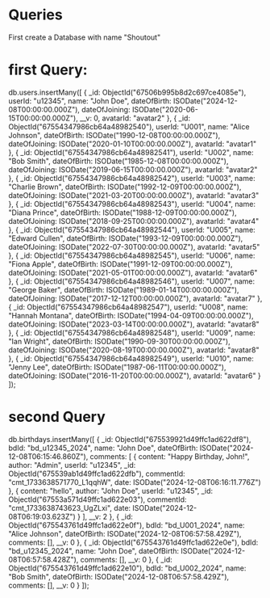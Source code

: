 # Queries


First create a Database with name "Shoutout"

# first Query:

db.users.insertMany([
    {
        _id: ObjectId("67506b995b8d2c697ce4085e"),
        userId: "u12345",
        name: "John Doe",
        dateOfBirth: ISODate("2024-12-08T00:00:00.000Z"),
        dateOfJoining: ISODate("2020-06-15T00:00:00.000Z"),
        __v: 0,
        avatarId: "avatar2"
    },
    {
        _id: ObjectId("67554347986cb64a48982540"),
        userId: "U001",
        name: "Alice Johnson",
        dateOfBirth: ISODate("1990-12-08T00:00:00.000Z"),
        dateOfJoining: ISODate("2020-01-10T00:00:00.000Z"),
        avatarId: "avatar1"
    },
    {
        _id: ObjectId("67554347986cb64a48982541"),
        userId: "U002",
        name: "Bob Smith",
        dateOfBirth: ISODate("1985-12-08T00:00:00.000Z"),
        dateOfJoining: ISODate("2019-06-15T00:00:00.000Z"),
        avatarId: "avatar2"
    },
    {
        _id: ObjectId("67554347986cb64a48982542"),
        userId: "U003",
        name: "Charlie Brown",
        dateOfBirth: ISODate("1992-12-09T00:00:00.000Z"),
        dateOfJoining: ISODate("2021-03-20T00:00:00.000Z"),
        avatarId: "avatar3"
    },
    {
        _id: ObjectId("67554347986cb64a48982543"),
        userId: "U004",
        name: "Diana Prince",
        dateOfBirth: ISODate("1988-12-09T00:00:00.000Z"),
        dateOfJoining: ISODate("2018-09-25T00:00:00.000Z"),
        avatarId: "avatar4"
    },
    {
        _id: ObjectId("67554347986cb64a48982544"),
        userId: "U005",
        name: "Edward Cullen",
        dateOfBirth: ISODate("1993-12-09T00:00:00.000Z"),
        dateOfJoining: ISODate("2022-07-30T00:00:00.000Z"),
        avatarId: "avatar5"
    },
    {
        _id: ObjectId("67554347986cb64a48982545"),
        userId: "U006",
        name: "Fiona Apple",
        dateOfBirth: ISODate("1991-12-09T00:00:00.000Z"),
        dateOfJoining: ISODate("2021-05-01T00:00:00.000Z"),
        avatarId: "avatar6"
    },
    {
        _id: ObjectId("67554347986cb64a48982546"),
        userId: "U007",
        name: "George Baker",
        dateOfBirth: ISODate("1989-01-14T00:00:00.000Z"),
        dateOfJoining: ISODate("2017-12-12T00:00:00.000Z"),
        avatarId: "avatar7"
    },
    {
        _id: ObjectId("67554347986cb64a48982547"),
        userId: "U008",
        name: "Hannah Montana",
        dateOfBirth: ISODate("1994-04-09T00:00:00.000Z"),
        dateOfJoining: ISODate("2023-03-14T00:00:00.000Z"),
        avatarId: "avatar8"
    },
    {
        _id: ObjectId("67554347986cb64a48982548"),
        userId: "U009",
        name: "Ian Wright",
        dateOfBirth: ISODate("1990-09-30T00:00:00.000Z"),
        dateOfJoining: ISODate("2020-08-19T00:00:00.000Z"),
        avatarId: "avatar8"
    },
    {
        _id: ObjectId("67554347986cb64a48982549"),
        userId: "U010",
        name: "Jenny Lee",
        dateOfBirth: ISODate("1987-06-11T00:00:00.000Z"),
        dateOfJoining: ISODate("2016-11-20T00:00:00.000Z"),
        avatarId: "avatar6"
    }
]);


# second Query

db.birthdays.insertMany([
    {
        _id: ObjectId("675539921d49ffc1ad622df8"),
        bdId: "bd_u12345_2024",
        name: "John Doe",
        dateOfBirth: ISODate("2024-12-08T06:15:46.860Z"),
        comments: [
            {
                content: "Happy Birthday, John!",
                author: "Admin",
                userId: "u12345",
                _id: ObjectId("675539ab1d49ffc1ad622dfb"),
                commentId: "cmt_1733638571770_L1qqhW",
                date: ISODate("2024-12-08T06:16:11.776Z")
            },
            {
                content: "hello",
                author: "John Doe",
                userId: "u12345",
                _id: ObjectId("67553a571d49ffc1ad622e03"),
                commentId: "cmt_1733638743623_UgZLxi",
                date: ISODate("2024-12-08T06:19:03.623Z")
            }
        ],
        __v: 2
    },
    {
        _id: ObjectId("675543761d49ffc1ad622e0f"),
        bdId: "bd_U001_2024",
        name: "Alice Johnson",
        dateOfBirth: ISODate("2024-12-08T06:57:58.429Z"),
        comments: [],
        __v: 0
    },
    {
        _id: ObjectId("675543761d49ffc1ad622e0e"),
        bdId: "bd_u12345_2024",
        name: "John Doe",
        dateOfBirth: ISODate("2024-12-08T06:57:58.428Z"),
        comments: [],
        __v: 0
    },
    {
        _id: ObjectId("675543761d49ffc1ad622e10"),
        bdId: "bd_U002_2024",
        name: "Bob Smith",
        dateOfBirth: ISODate("2024-12-08T06:57:58.429Z"),
        comments: [],
        __v: 0
    }
]);
